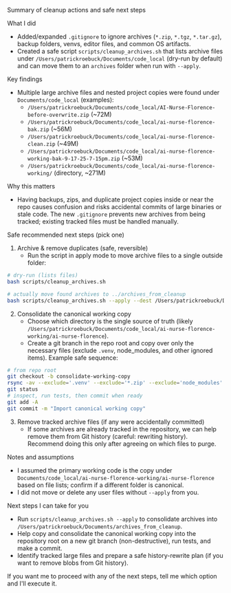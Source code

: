 Summary of cleanup actions and safe next steps

What I did
- Added/expanded `.gitignore` to ignore archives (`*.zip`, `*.tgz`, `*.tar.gz`), backup folders, venvs, editor files, and common OS artifacts.
- Created a safe script `scripts/cleanup_archives.sh` that lists archive files under `/Users/patrickroebuck/Documents/code_local` (dry-run by default) and can move them to an `archives` folder when run with `--apply`.

Key findings
- Multiple large archive files and nested project copies were found under `Documents/code_local` (examples):
  - `/Users/patrickroebuck/Documents/code_local/AI-Nurse-Florence-before-overwrite.zip` (~72M)
  - `/Users/patrickroebuck/Documents/code_local/ai-nurse-florence-bak.zip` (~56M)
  - `/Users/patrickroebuck/Documents/code_local/ai-nurse-florence-clean.zip` (~49M)
  - `/Users/patrickroebuck/Documents/code_local/ai-nurse-florence-working-bak-9-17-25-7-15pm.zip` (~53M)
  - `/Users/patrickroebuck/Documents/code_local/ai-nurse-florence-working/` (directory, ~271M)

Why this matters
- Having backups, zips, and duplicate project copies inside or near the repo causes confusion and risks accidental commits of large binaries or stale code. The new `.gitignore` prevents new archives from being tracked; existing tracked files must be handled manually.

Safe recommended next steps (pick one)
1) Archive & remove duplicates (safe, reversible)
   - Run the script in apply mode to move archive files to a single outside folder:

```zsh
# dry-run (lists files)
bash scripts/cleanup_archives.sh

# actually move found archives to ../archives_from_cleanup
bash scripts/cleanup_archives.sh --apply --dest /Users/patrickroebuck/Documents/archives_from_cleanup
```

2) Consolidate the canonical working copy
   - Choose which directory is the single source of truth (likely `/Users/patrickroebuck/Documents/code_local/ai-nurse-florence-working/ai-nurse-florence`).
   - Create a git branch in the repo root and copy over only the necessary files (exclude `.venv`, node_modules, and other ignored items). Example safe sequence:

```zsh
# from repo root
git checkout -b consolidate-working-copy
rsync -av --exclude='.venv' --exclude='*.zip' --exclude='node_modules' /Users/patrickroebuck/Documents/code_local/ai-nurse-florence-working/ai-nurse-florence/ ./
git status
# inspect, run tests, then commit when ready
git add -A
git commit -m "Import canonical working copy"
```

3) Remove tracked archive files (if any were accidentally committed)
   - If some archives are already tracked in the repository, we can help remove them from Git history (careful: rewriting history). Recommend doing this only after agreeing on which files to purge.

Notes and assumptions
- I assumed the primary working code is the copy under `Documents/code_local/ai-nurse-florence-working/ai-nurse-florence` based on file lists; confirm if a different folder is canonical.
- I did not move or delete any user files without `--apply` from you.

Next steps I can take for you
- Run `scripts/cleanup_archives.sh --apply` to consolidate archives into `/Users/patrickroebuck/Documents/archives_from_cleanup`.
- Help copy and consolidate the canonical working copy into the repository root on a new git branch (non-destructive), run tests, and make a commit.
- Identify tracked large files and prepare a safe history-rewrite plan (if you want to remove blobs from Git history).

If you want me to proceed with any of the next steps, tell me which option and I'll execute it.
